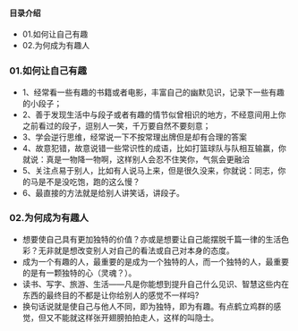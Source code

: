 #### 目录介绍
- 01.如何让自己有趣
- 02.为何成为有趣人




### 01.如何让自己有趣
- 1、经常看一些有趣的书籍或者电影，丰富自己的幽默见识，记录下一些有趣的小段子；
- 2、善于发现生活中与段子或者有趣的情节似曾相识的地方，不经意间用上你之前看过的段子，逗别人一笑，千万要自然不要刻意；
- 3、学会逆行思维，经常说一下不按常理出牌但是却有合理的答案
- 4、故意犯错，故意说错一些常识性的成语，比如打篮球队与队相互输赢，你就说：真是一物降一物啊，这样别人会忍不住笑你，气氛会更融洽
- 5、关注点易于别人，比如有人说马上来，但是很久没来，你就说：同志，你的马是不是没吃饱，跑的这么慢？
- 6、最直接的方法就是给别人讲笑话，讲段子。



### 02.为何成为有趣人
- 想要使自己具有更加独特的价值？亦或是想要让自己能摆脱千篇一律的生活色彩？无非就是想改变别人对自己的看法或自己对本身的态度。
- 成为一个有趣的人，最重要的是成为一个独特的人，而一个独特的人，最重要的是有一颗独特的心（灵魂？）。
- 读书、写字、旅游、生活——凡是你能想到提升自己什么见识、智慧这些内在东西的最终目的不都是让你给别人的感觉不一样吗?
- 换句话说就是使自己与他人不同，即为独特，即为有趣。有点鹤立鸡群的感觉，但又不能就这样张开翅膀拍拍走人，这样的叫隐士。

































